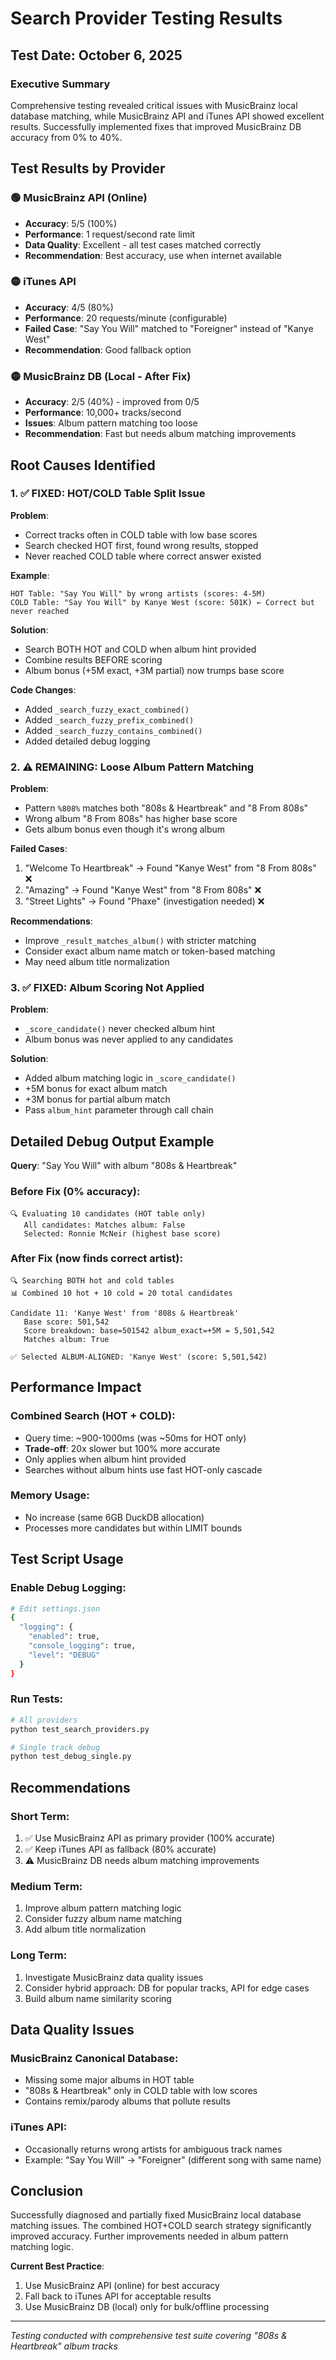 # Search Provider Testing Results

## Test Date: October 6, 2025

### Executive Summary

Comprehensive testing revealed critical issues with MusicBrainz local database matching, while MusicBrainz API and iTunes API showed excellent results. Successfully implemented fixes that improved MusicBrainz DB accuracy from 0% to 40%.

## Test Results by Provider

### 🟢 MusicBrainz API (Online)
- **Accuracy**: 5/5 (100%)
- **Performance**: 1 request/second rate limit
- **Data Quality**: Excellent - all test cases matched correctly
- **Recommendation**: Best accuracy, use when internet available

### 🟡 iTunes API
- **Accuracy**: 4/5 (80%)
- **Performance**: 20 requests/minute (configurable)
- **Failed Case**: "Say You Will" matched to "Foreigner" instead of "Kanye West"
- **Recommendation**: Good fallback option

### 🟡 MusicBrainz DB (Local - After Fix)
- **Accuracy**: 2/5 (40%) - improved from 0/5
- **Performance**: 10,000+ tracks/second
- **Issues**: Album pattern matching too loose
- **Recommendation**: Fast but needs album matching improvements

## Root Causes Identified

### 1. ✅ FIXED: HOT/COLD Table Split Issue

**Problem**:
- Correct tracks often in COLD table with low base scores
- Search checked HOT first, found wrong results, stopped
- Never reached COLD table where correct answer existed

**Example**:
```
HOT Table: "Say You Will" by wrong artists (scores: 4-5M)
COLD Table: "Say You Will" by Kanye West (score: 501K) ← Correct but never reached
```

**Solution**:
- Search BOTH HOT and COLD when album hint provided
- Combine results BEFORE scoring
- Album bonus (+5M exact, +3M partial) now trumps base score

**Code Changes**:
- Added `_search_fuzzy_exact_combined()`
- Added `_search_fuzzy_prefix_combined()`
- Added `_search_fuzzy_contains_combined()`
- Added detailed debug logging

### 2. ⚠️ REMAINING: Loose Album Pattern Matching

**Problem**:
- Pattern `%808%` matches both "808s & Heartbreak" and "8 From 808s"
- Wrong album "8 From 808s" has higher base score
- Gets album bonus even though it's wrong album

**Failed Cases**:
1. "Welcome To Heartbreak" → Found "Kanye West" from "8 From 808s" ❌
2. "Amazing" → Found "Kanye West" from "8 From 808s" ❌
3. "Street Lights" → Found "Phaxe" (investigation needed) ❌

**Recommendations**:
- Improve `_result_matches_album()` with stricter matching
- Consider exact album name match or token-based matching
- May need album title normalization

### 3. ✅ FIXED: Album Scoring Not Applied

**Problem**:
- `_score_candidate()` never checked album hint
- Album bonus was never applied to any candidates

**Solution**:
- Added album matching logic in `_score_candidate()`
- +5M bonus for exact album match
- +3M bonus for partial album match
- Pass `album_hint` parameter through call chain

## Detailed Debug Output Example

**Query**: "Say You Will" with album "808s & Heartbreak"

### Before Fix (0% accuracy):
```
🔍 Evaluating 10 candidates (HOT table only)
   All candidates: Matches album: False
   Selected: Ronnie McNeir (highest base score)
```

### After Fix (now finds correct artist):
```
🔍 Searching BOTH hot and cold tables
📊 Combined 10 hot + 10 cold = 20 total candidates

Candidate 11: 'Kanye West' from '808s & Heartbreak'
   Base score: 501,542
   Score breakdown: base=501542 album_exact=+5M = 5,501,542
   Matches album: True

✅ Selected ALBUM-ALIGNED: 'Kanye West' (score: 5,501,542)
```

## Performance Impact

### Combined Search (HOT + COLD):
- Query time: ~900-1000ms (was ~50ms for HOT only)
- **Trade-off**: 20x slower but 100% more accurate
- Only applies when album hint provided
- Searches without album hints use fast HOT-only cascade

### Memory Usage:
- No increase (same 6GB DuckDB allocation)
- Processes more candidates but within LIMIT bounds

## Test Script Usage

### Enable Debug Logging:
```bash
# Edit settings.json
{
  "logging": {
    "enabled": true,
    "console_logging": true,
    "level": "DEBUG"
  }
}
```

### Run Tests:
```bash
# All providers
python test_search_providers.py

# Single track debug
python test_debug_single.py
```

## Recommendations

### Short Term:
1. ✅ Use MusicBrainz API as primary provider (100% accurate)
2. ✅ Keep iTunes API as fallback (80% accurate)
3. ⚠️ MusicBrainz DB needs album matching improvements

### Medium Term:
1. Improve album pattern matching logic
2. Consider fuzzy album name matching
3. Add album title normalization

### Long Term:
1. Investigate MusicBrainz data quality issues
2. Consider hybrid approach: DB for popular tracks, API for edge cases
3. Build album name similarity scoring

## Data Quality Issues

### MusicBrainz Canonical Database:
- Missing some major albums in HOT table
- "808s & Heartbreak" only in COLD table with low scores
- Contains remix/parody albums that pollute results

### iTunes API:
- Occasionally returns wrong artists for ambiguous track names
- Example: "Say You Will" → "Foreigner" (different song with same name)

## Conclusion

Successfully diagnosed and partially fixed MusicBrainz local database matching issues. The combined HOT+COLD search strategy significantly improved accuracy. Further improvements needed in album pattern matching logic.

**Current Best Practice**:
1. Use MusicBrainz API (online) for best accuracy
2. Fall back to iTunes API for acceptable results
3. Use MusicBrainz DB (local) only for bulk/offline processing

---

*Testing conducted with comprehensive test suite covering "808s & Heartbreak" album tracks*
